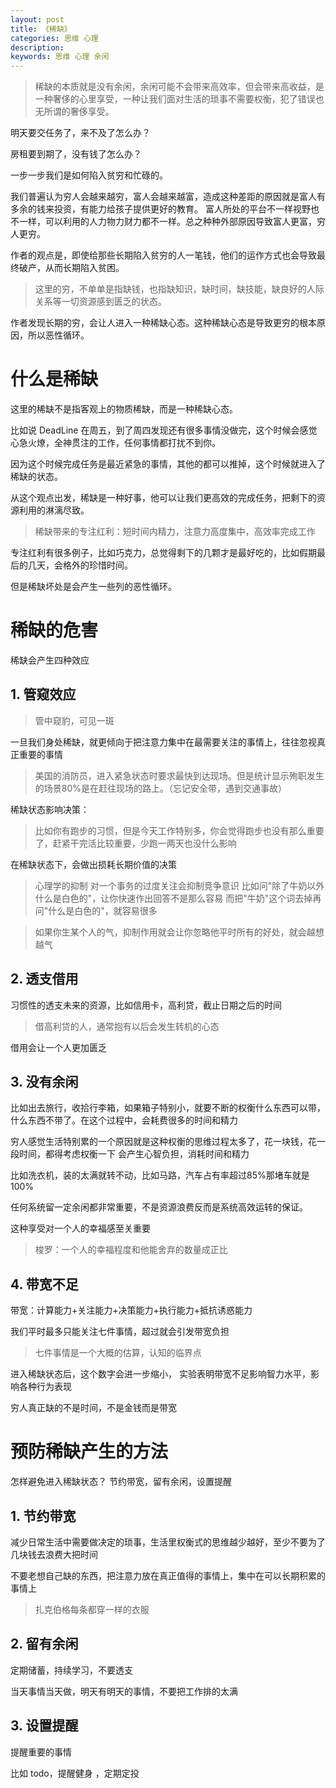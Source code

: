```yaml
---
layout: post
title: 《稀缺》
categories: 思维 心理
description: 
keywords: 思维 心理 余闲
---
```


>稀缺的本质就是没有余闲，余闲可能不会带来高效率，但会带来高收益，是一种奢侈的心里享受，一种让我们面对生活的琐事不需要权衡，犯了错误也无所谓的奢侈享受。

明天要交任务了，来不及了怎么办？

房租要到期了，没有钱了怎么办？

一步一步我们是如何陷入贫穷和忙碌的。

我们普遍认为穷人会越来越穷，富人会越来越富，造成这种差距的原因就是富人有多余的钱来投资，有能力给孩子提供更好的教育。
富人所处的平台不一样视野也不一样，可以利用的人力物力财力都不一样。总之种种外部原因导致富人更富，穷人更穷。

作者的观点是，即使给那些长期陷入贫穷的人一笔钱，他们的运作方式也会导致最终破产，从而长期陷入贫困。
>这里的穷，不单单是指缺钱，也指缺知识，缺时间，缺技能，缺良好的人际关系等一切资源感到匮乏的状态。

作者发现长期的穷，会让人进入一种稀缺心态。这种稀缺心态是导致更穷的根本原因，所以恶性循环。

# 什么是稀缺

这里的稀缺不是指客观上的物质稀缺，而是一种稀缺心态。

比如说 DeadLine 在周五，到了周四发现还有很多事情没做完，这个时候会感觉心急火燎，全神贯注的工作，任何事情都打扰不到你。

因为这个时候完成任务是最近紧急的事情，其他的都可以推掉，这个时候就进入了稀缺的状态。

从这个观点出发，稀缺是一种好事，他可以让我们更高效的完成任务，把剩下的资源利用的淋漓尽致。

> 稀缺带来的专注红利：短时间内精力，注意力高度集中，高效率完成工作

专注红利有很多例子，比如巧克力，总觉得剩下的几颗才是最好吃的，比如假期最后的几天，会格外的珍惜时间。

但是稀缺坏处是会产生一些列的恶性循环。


# 稀缺的危害
稀缺会产生四种效应

## 1. 管窥效应

>管中窥豹，可见一斑

一旦我们身处稀缺，就更倾向于把注意力集中在最需要关注的事情上，往往忽视真正重要的事情

>美国的消防员，进入紧急状态时要求最快到达现场。但是统计显示殉职发生的场景80%是在赶往现场的路上。（忘记安全带，遇到交通事故）

稀缺状态影响决策：
>比如你有跑步的习惯，但是今天工作特别多，你会觉得跑步也没有那么重要了，赶紧干完活比较重要，少跑一两天也没什么影响
 
在稀缺状态下，会做出损耗长期价值的决策 

>心理学的抑制
>对一个事务的过度关注会抑制竞争意识
>比如问"除了牛奶以外什么是白色的"，让你快速作出回答不是那么容易
>而把"牛奶"这个词去掉再问"什么是白色的"，就容易很多

>如果你生某个人的气，抑制作用就会让你忽略他平时所有的好处，就会越想越气

## 2. 透支借用

习惯性的透支未来的资源，比如信用卡，高利贷，截止日期之后的时间

>借高利贷的人，通常抱有以后会发生转机的心态

借用会让一个人更加匮乏

## 3. 没有余闲

比如出去旅行，收拾行李箱，如果箱子特别小，就要不断的权衡什么东西可以带，什么东西不带了。在这个过程中，会耗费很多的时间和精力

穷人感觉生活特别累的一个原因就是这种权衡的思维过程太多了，花一块钱，花一段时间，都得考虑权衡一下
会产生心智负担，消耗时间和精力

比如洗衣机，装的太满就转不动，比如马路，汽车占有率超过85%那堵车就是100%

任何系统留一定余闲都非常重要，不是资源浪费反而是系统高效运转的保证。



这种享受对一个人的幸福感至关重要

>梭罗：一个人的幸福程度和他能舍弃的数量成正比

## 4. 带宽不足

带宽：计算能力+关注能力+决策能力+执行能力+抵抗诱惑能力

我们平时最多只能关注七件事情，超过就会引发带宽负担
>七件事情是一个大概的估算，认知的临界点

进入稀缺状态后，这个数字会进一步缩小，
实验表明带宽不足影响智力水平，影响各种行为表现

穷人真正缺的不是时间，不是金钱而是带宽




# 预防稀缺产生的方法


怎样避免进入稀缺状态？
节约带宽，留有余闲，设置提醒

## 1. 节约带宽

减少日常生活中需要做决定的琐事，生活里权衡式的思维越少越好，至少不要为了几块钱去浪费大把时间

不要老想自己缺的东西，把注意力放在真正值得的事情上，集中在可以长期积累的事情上

>扎克伯格每条都穿一样的衣服 

## 2. 留有余闲

定期储蓄，持续学习，不要透支

当天事情当天做，明天有明天的事情，不要把工作排的太满


## 3. 设置提醒

提醒重要的事情

比如 todo，提醒健身  ，定期定投








